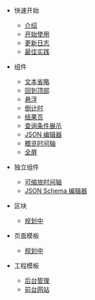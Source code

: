 <!-- 侧边栏 -->

- 快速开始

  - [介绍](base-quickstart.md)
  - [开始使用](base-usage.md)
  - [更新日志](change-log.md)
  - [最佳实践](best-practise.md)

- 组件

  - [文本省略](./components/ellipsis.md)
  - [回到顶部](./components/backto-top.md)
  - [悬浮](./components/sticky.md)
  - [倒计时](./components/count-down.md)
  - [结果页](./components/result.md)
  - [查询条件展示](./components/query-tags.md)
  - [JSON 编辑器](./components/json-editor.md)
  - [概览时间轴](./components/overview-timeline.md)
  - [全屏](./components/full-screen.md)

* 独立组件

  - [可缩放时间轴](./components/brush-timeline.md)
  - [JSON Schema 编辑器](./components/jsonschema-editor.md)

* 区块

  - [规划中](./README.md)

* 页面模板

  - [规划中](./README.md)

* 工程模板

  - [后台管理](./admin-template.md)
  - [前台网站](./front-template.md)
